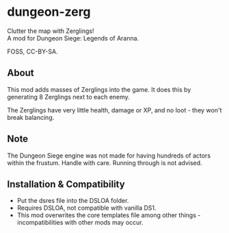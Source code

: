 # dungeon-zerg

Clutter the map with Zerglings!\
A mod for Dungeon Siege: Legends of Aranna.

FOSS, CC-BY-SA.


## About

This mod adds masses of Zerglings into the game. It does this by generating 8 Zerglings next to each enemy.

The Zerglings have very little health, damage or XP, and no loot - they won't break balancing.


## Note

The Dungeon Siege engine was not made for having hundreds of actors within the frustum. Handle with care. Running through is not advised.


## Installation & Compatibility

- Put the dsres file into the DSLOA folder.
- Requires DSLOA, not compatible with vanilla DS1.
- This mod overwrites the core templates file among other things - incompatibilities with other mods may occur.
